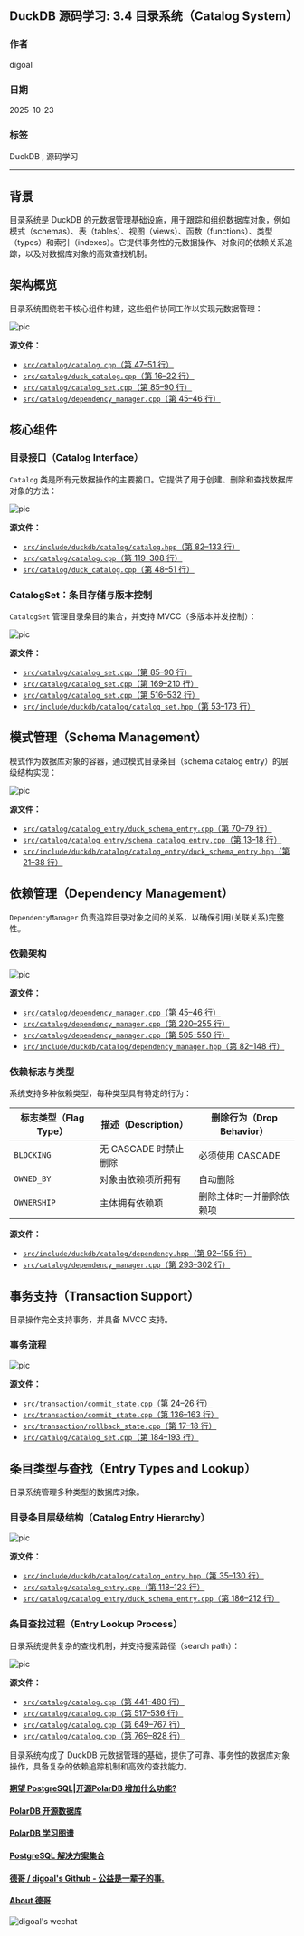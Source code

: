 ## DuckDB 源码学习: 3.4 目录系统（Catalog System）       
                              
### 作者                              
digoal                              
                              
### 日期                              
2025-10-23                              
                              
### 标签                              
DuckDB , 源码学习                              
                              
----                              
                              
## 背景               
目录系统是 DuckDB 的元数据管理基础设施，用于跟踪和组织数据库对象，例如模式（schemas）、表（tables）、视图（views）、函数（functions）、类型（types）和索引（indexes）。它提供事务性的元数据操作、对象间的依赖关系追踪，以及对数据库对象的高效查找机制。  
  
## 架构概览  
  
目录系统围绕若干核心组件构建，这些组件协同工作以实现元数据管理：  
  
![pic](20251023_12_pic_001.jpg)  
  
**源文件：**    
- [`src/catalog/catalog.cpp`（第 47–51 行）](https://github.com/duckdb/duckdb/blob/05a2403c/src/catalog/catalog.cpp#L47-L51)    
- [`src/catalog/duck_catalog.cpp`（第 16–22 行）](https://github.com/duckdb/duckdb/blob/05a2403c/src/catalog/duck_catalog.cpp#L16-L22)    
- [`src/catalog/catalog_set.cpp`（第 85–90 行）](https://github.com/duckdb/duckdb/blob/05a2403c/src/catalog/catalog_set.cpp#L85-L90)    
- [`src/catalog/dependency_manager.cpp`（第 45–46 行）](https://github.com/duckdb/duckdb/blob/05a2403c/src/catalog/dependency_manager.cpp#L45-L46)  
  
## 核心组件  
  
### 目录接口（Catalog Interface）  
  
`Catalog` 类是所有元数据操作的主要接口。它提供了用于创建、删除和查找数据库对象的方法：  
  
![pic](20251023_12_pic_002.jpg)  
  
**源文件：**    
- [`src/include/duckdb/catalog/catalog.hpp`（第 82–133 行）](https://github.com/duckdb/duckdb/blob/05a2403c/src/include/duckdb/catalog/catalog.hpp#L82-L133)    
- [`src/catalog/catalog.cpp`（第 119–308 行）](https://github.com/duckdb/duckdb/blob/05a2403c/src/catalog/catalog.cpp#L119-L308)      
- [`src/catalog/duck_catalog.cpp`（第 48–51 行）](https://github.com/duckdb/duckdb/blob/05a2403c/src/catalog/duck_catalog.cpp#L48-L51)    
  
### CatalogSet：条目存储与版本控制  
  
`CatalogSet` 管理目录条目的集合，并支持 MVCC（多版本并发控制）：  
  
![pic](20251023_12_pic_003.jpg)  
  
**源文件：**    
- [`src/catalog/catalog_set.cpp`（第 85–90 行）](https://github.com/duckdb/duckdb/blob/05a2403c/src/catalog/catalog_set.cpp#L85-L90)  
- [`src/catalog/catalog_set.cpp`（第 169–210 行）](https://github.com/duckdb/duckdb/blob/05a2403c/src/catalog/catalog_set.cpp#L169-L210)  
- [`src/catalog/catalog_set.cpp`（第 516–532 行）](https://github.com/duckdb/duckdb/blob/05a2403c/src/catalog/catalog_set.cpp#L516-L532)    
- [`src/include/duckdb/catalog/catalog_set.hpp`（第 53–173 行）](https://github.com/duckdb/duckdb/blob/05a2403c/src/include/duckdb/catalog/catalog_set.hpp#L53-L173)  
  
## 模式管理（Schema Management）  
  
模式作为数据库对象的容器，通过模式目录条目（schema catalog entry）的层级结构实现：  
  
![pic](20251023_12_pic_004.jpg)  
  
**源文件：**    
- [`src/catalog/catalog_entry/duck_schema_entry.cpp`（第 70–79 行）](https://github.com/duckdb/duckdb/blob/05a2403c/src/catalog/catalog_entry/duck_schema_entry.cpp#L70-L79)    
- [`src/catalog/catalog_entry/schema_catalog_entry.cpp`（第 13–18 行）](https://github.com/duckdb/duckdb/blob/05a2403c/src/catalog/catalog_entry/schema_catalog_entry.cpp#L13-L18)    
- [`src/include/duckdb/catalog/catalog_entry/duck_schema_entry.hpp`（第 21–38 行）](https://github.com/duckdb/duckdb/blob/05a2403c/src/include/duckdb/catalog/catalog_entry/duck_schema_entry.hpp#L21-L38)  
  
## 依赖管理（Dependency Management）  
  
`DependencyManager` 负责追踪目录对象之间的关系，以确保引用(关联关系)完整性。  
  
### 依赖架构  
  
![pic](20251023_12_pic_005.jpg)  
  
**源文件：**    
- [`src/catalog/dependency_manager.cpp`（第 45–46 行）](https://github.com/duckdb/duckdb/blob/05a2403c/src/catalog/dependency_manager.cpp#L45-L46)   
- [`src/catalog/dependency_manager.cpp`（第 220–255 行）](https://github.com/duckdb/duckdb/blob/05a2403c/src/catalog/dependency_manager.cpp#L220-L255)   
- [`src/catalog/dependency_manager.cpp`（第 505–550 行）](https://github.com/duckdb/duckdb/blob/05a2403c/src/catalog/dependency_manager.cpp#L505-L550)    
- [`src/include/duckdb/catalog/dependency_manager.hpp`（第 82–148 行）](https://github.com/duckdb/duckdb/blob/05a2403c/src/include/duckdb/catalog/dependency_manager.hpp#L82-L148)  
  
### 依赖标志与类型  
  
系统支持多种依赖类型，每种类型具有特定的行为：  
  
| 标志类型（Flag Type） | 描述（Description）               | 删除行为（Drop Behavior）     |  
|----------------------|----------------------------------|------------------------------|  
| `BLOCKING`           | 无 CASCADE 时禁止删除             | 必须使用 CASCADE             |  
| `OWNED_BY`           | 对象由依赖项所拥有                | 自动删除                     |  
| `OWNERSHIP`          | 主体拥有依赖项                    | 删除主体时一并删除依赖项     |  
  
**源文件：**    
- [`src/include/duckdb/catalog/dependency.hpp`（第 92–155 行）](https://github.com/duckdb/duckdb/blob/05a2403c/src/include/duckdb/catalog/dependency.hpp#L92-L155)    
- [`src/catalog/dependency_manager.cpp`（第 293–302 行）](https://github.com/duckdb/duckdb/blob/05a2403c/src/catalog/dependency_manager.cpp#L293-L302)  
  
## 事务支持（Transaction Support）  
  
目录操作完全支持事务，并具备 MVCC 支持。  
  
### 事务流程  
  
![pic](20251023_12_pic_006.jpg)  
  
**源文件：**    
- [`src/transaction/commit_state.cpp`（第 24–26 行）](https://github.com/duckdb/duckdb/blob/05a2403c/src/transaction/commit_state.cpp#L24-L26)    
- [`src/transaction/commit_state.cpp`（第 136–163 行）](https://github.com/duckdb/duckdb/blob/05a2403c/src/transaction/rollback_state.cpp#L17-L18)    
- [`src/transaction/rollback_state.cpp`（第 17–18 行）](https://github.com/duckdb/duckdb/blob/05a2403c/src/catalog/catalog_set.cpp#L184-L193)    
- [`src/catalog/catalog_set.cpp`（第 184–193 行）](https://github.com/duckdb/duckdb/blob/05a2403c/src/transaction/commit_state.cpp#L136-L163)  
  
## 条目类型与查找（Entry Types and Lookup）  
  
目录系统管理多种类型的数据库对象。  
  
### 目录条目层级结构（Catalog Entry Hierarchy）  
  
![pic](20251023_12_pic_007.jpg)  
  
**源文件：**    
- [`src/include/duckdb/catalog/catalog_entry.hpp`（第 35–130 行）](https://github.com/duckdb/duckdb/blob/05a2403c/src/include/duckdb/catalog/catalog_entry.hpp#L35-L130)    
- [`src/catalog/catalog_entry.cpp`（第 118–123 行）](https://github.com/duckdb/duckdb/blob/05a2403c/src/catalog/catalog_entry.cpp#L118-L123)    
- [`src/catalog/catalog_entry/duck_schema_entry.cpp`（第 186–212 行）](https://github.com/duckdb/duckdb/blob/05a2403c/src/catalog/catalog_entry/duck_schema_entry.cpp#L186-L212)  
  
### 条目查找过程（Entry Lookup Process）  
  
目录系统提供复杂的查找机制，并支持搜索路径（search path）：  
  
![pic](20251023_12_pic_008.jpg)  
  
**源文件：**    
- [`src/catalog/catalog.cpp`（第 441–480 行）](https://github.com/duckdb/duckdb/blob/05a2403c/src/catalog/catalog.cpp#L441-L480)  
- [`src/catalog/catalog.cpp`（第 517–536 行）](https://github.com/duckdb/duckdb/blob/05a2403c/src/catalog/catalog.cpp#L769-L828)  
- [`src/catalog/catalog.cpp`（第 649–767 行）](https://github.com/duckdb/duckdb/blob/05a2403c/src/catalog/catalog.cpp#L517-L536)  
- [`src/catalog/catalog.cpp`（第 769–828 行）](https://github.com/duckdb/duckdb/blob/05a2403c/src/catalog/catalog.cpp#L649-L767)  
  
目录系统构成了 DuckDB 元数据管理的基础，提供了可靠、事务性的数据库对象操作，具备复杂的依赖追踪机制和高效的查找能力。  
      
#### [期望 PostgreSQL|开源PolarDB 增加什么功能?](https://github.com/digoal/blog/issues/76 "269ac3d1c492e938c0191101c7238216")
  
  
#### [PolarDB 开源数据库](https://openpolardb.com/home "57258f76c37864c6e6d23383d05714ea")
  
  
#### [PolarDB 学习图谱](https://www.aliyun.com/database/openpolardb/activity "8642f60e04ed0c814bf9cb9677976bd4")
  
  
#### [PostgreSQL 解决方案集合](../201706/20170601_02.md "40cff096e9ed7122c512b35d8561d9c8")
  
  
#### [德哥 / digoal's Github - 公益是一辈子的事.](https://github.com/digoal/blog/blob/master/README.md "22709685feb7cab07d30f30387f0a9ae")
  
  
#### [About 德哥](https://github.com/digoal/blog/blob/master/me/readme.md "a37735981e7704886ffd590565582dd0")
  
  
![digoal's wechat](../pic/digoal_weixin.jpg "f7ad92eeba24523fd47a6e1a0e691b59")
  
